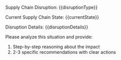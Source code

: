 Supply Chain Disruption: {{disruptionType}}

Current Supply Chain State:
{{currentState}}

Disruption Details:
{{disruptionDetails}}

Please analyze this situation and provide:
1. Step-by-step reasoning about the impact
2. 2-3 specific recommendations with clear actions
